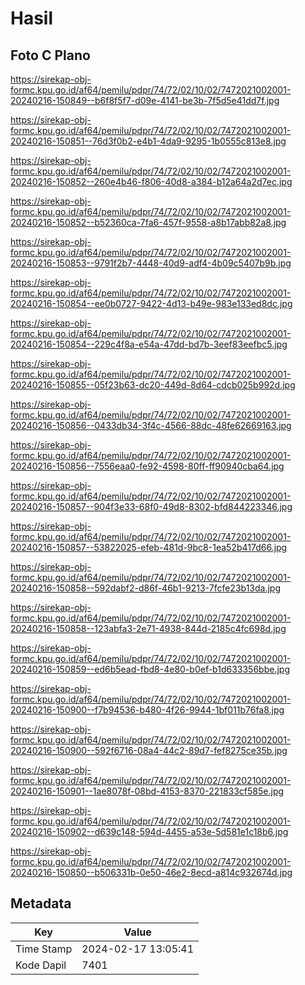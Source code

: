 # Hasil

## Foto C Plano

https://sirekap-obj-formc.kpu.go.id/af64/pemilu/pdpr/74/72/02/10/02/7472021002001-20240216-150849--b6f8f5f7-d09e-4141-be3b-7f5d5e41dd7f.jpg

https://sirekap-obj-formc.kpu.go.id/af64/pemilu/pdpr/74/72/02/10/02/7472021002001-20240216-150851--76d3f0b2-e4b1-4da9-9295-1b0555c813e8.jpg

https://sirekap-obj-formc.kpu.go.id/af64/pemilu/pdpr/74/72/02/10/02/7472021002001-20240216-150852--260e4b46-f806-40d8-a384-b12a64a2d7ec.jpg

https://sirekap-obj-formc.kpu.go.id/af64/pemilu/pdpr/74/72/02/10/02/7472021002001-20240216-150852--b52360ca-7fa6-457f-9558-a8b17abb82a8.jpg

https://sirekap-obj-formc.kpu.go.id/af64/pemilu/pdpr/74/72/02/10/02/7472021002001-20240216-150853--9791f2b7-4448-40d9-adf4-4b09c5407b9b.jpg

https://sirekap-obj-formc.kpu.go.id/af64/pemilu/pdpr/74/72/02/10/02/7472021002001-20240216-150854--ee0b0727-9422-4d13-b49e-983e133ed8dc.jpg

https://sirekap-obj-formc.kpu.go.id/af64/pemilu/pdpr/74/72/02/10/02/7472021002001-20240216-150854--229c4f8a-e54a-47dd-bd7b-3eef83eefbc5.jpg

https://sirekap-obj-formc.kpu.go.id/af64/pemilu/pdpr/74/72/02/10/02/7472021002001-20240216-150855--05f23b63-dc20-449d-8d64-cdcb025b992d.jpg

https://sirekap-obj-formc.kpu.go.id/af64/pemilu/pdpr/74/72/02/10/02/7472021002001-20240216-150856--0433db34-3f4c-4566-88dc-48fe62669163.jpg

https://sirekap-obj-formc.kpu.go.id/af64/pemilu/pdpr/74/72/02/10/02/7472021002001-20240216-150856--7556eaa0-fe92-4598-80ff-ff90940cba64.jpg

https://sirekap-obj-formc.kpu.go.id/af64/pemilu/pdpr/74/72/02/10/02/7472021002001-20240216-150857--904f3e33-68f0-49d8-8302-bfd844223346.jpg

https://sirekap-obj-formc.kpu.go.id/af64/pemilu/pdpr/74/72/02/10/02/7472021002001-20240216-150857--53822025-efeb-481d-9bc8-1ea52b417d66.jpg

https://sirekap-obj-formc.kpu.go.id/af64/pemilu/pdpr/74/72/02/10/02/7472021002001-20240216-150858--592dabf2-d86f-46b1-9213-7fcfe23b13da.jpg

https://sirekap-obj-formc.kpu.go.id/af64/pemilu/pdpr/74/72/02/10/02/7472021002001-20240216-150858--123abfa3-2e71-4938-844d-2185c4fc698d.jpg

https://sirekap-obj-formc.kpu.go.id/af64/pemilu/pdpr/74/72/02/10/02/7472021002001-20240216-150859--ed6b5ead-fbd8-4e80-b0ef-b1d633356bbe.jpg

https://sirekap-obj-formc.kpu.go.id/af64/pemilu/pdpr/74/72/02/10/02/7472021002001-20240216-150900--f7b94536-b480-4f26-9944-1bf011b76fa8.jpg

https://sirekap-obj-formc.kpu.go.id/af64/pemilu/pdpr/74/72/02/10/02/7472021002001-20240216-150900--592f6716-08a4-44c2-89d7-fef8275ce35b.jpg

https://sirekap-obj-formc.kpu.go.id/af64/pemilu/pdpr/74/72/02/10/02/7472021002001-20240216-150901--1ae8078f-08bd-4153-8370-221833cf585e.jpg

https://sirekap-obj-formc.kpu.go.id/af64/pemilu/pdpr/74/72/02/10/02/7472021002001-20240216-150902--d639c148-594d-4455-a53e-5d581e1c18b6.jpg

https://sirekap-obj-formc.kpu.go.id/af64/pemilu/pdpr/74/72/02/10/02/7472021002001-20240216-150850--b506331b-0e50-46e2-8ecd-a814c932674d.jpg


## Metadata

| Key        | Value               |
| ---------- | ------------------- |
| Time Stamp | 2024-02-17 13:05:41 |
| Kode Dapil | 7401                |



